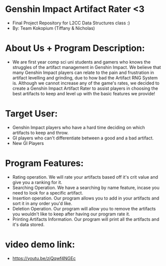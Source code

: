 # Genshin Impact Artifact Rater <3
- Final Project Repository for L2CC Data Structures class :)
- By: Team Kokopium (Tiffany & Nicholas)
# About Us + Program Description:
- We are first year comp sci uni students and gamers who knows the struggles of the artifact management in Genshin Impact. We believe that many Genshin Impact players can relate to the pain and frustration in artifact levelling and grinding, due to how bad the Artifact RNG System is. Although we cannot increase any of the game's rates, we decided to create a Genshin Impact Artifact Rater to assist players in choosing the best artifacts to keep and level up with the basic features we provide! 
# Target User:
- Genshin Impact players who have a hard time deciding on which artifacts to keep and throw.
- GI players who can't differentiate between a good and a bad artifact. 
- New GI Players
# Program Features:
- Rating operation. We will rate your artifacts based off it's crit value and give you a ranking for it.
- Searching Operation. We have a searching by name feature, incase you need to look for a specific artifact.
- Insertion operation. Our program allows you to add in your artifacts and sort it in any order you'd like.
- Deletion Operation. Our program will allow you to remove the artifacts you wouldn't like to keep after having our program rate it.
- Printing Artifacts Information. Our program will print all the artifacts and it's data stored.
# video demo link:
- https://youtu.be/zjQqwf4NGEc
